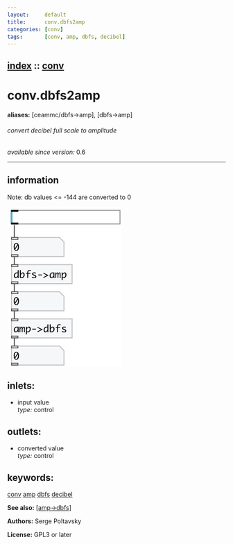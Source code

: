 ```yaml
---
layout:     default
title:      conv.dbfs2amp
categories: [conv]
tags:       [conv, amp, dbfs, decibel]
---
```

[index](index.html) :: [conv](category_conv.html)
---

# conv.dbfs2amp
**aliases:** [ceammc/dbfs-&gt;amp], [dbfs-&gt;amp]


###### convert decibel full scale to amplitude

*available since version:* 0.6

---


## information
Note: db values &lt;= -144 are converted to 0


[![example](../examples/img/conv.dbfs2amp.jpg)](../examples/pd/conv.dbfs2amp.pd)









## inlets:

* input value<br>
_type:_ control



## outlets:

* converted value<br>
_type:_ control



## keywords:

[conv](keywords/conv.html)
[amp](keywords/amp.html)
[dbfs](keywords/dbfs.html)
[decibel](keywords/decibel.html)



**See also:**
[\[amp-&gt;dbfs\]](amp-%3Edbfs.html)




**Authors:** Serge Poltavsky




**License:** GPL3 or later





